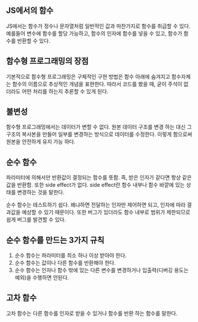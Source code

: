 ## JS에서의 함수
JS에서는 함수가 정수나 문자열처럼 일반적인 값과 마찬가지로 함수를 취급할 수 있다. 예를들어 변수에 함수를 할당 가능하고, 함수의 인자에 함수를 넣을 수 있고, 함수가 함수를 반환할 
수 있다.

## 함수형 프로그래밍의 장점
기본적으로 함수형 프로그래밍은 구체적인 구현 방법은 함수 아래에 숨겨지고 함수자체는 함수의 이름으로 추상적인 개념을 표현한다. 따라서 코드를 봤을 때, 굳이 주석이
없더라도 어떤 처리를 하는지 추론할 수 있게 된다. 

## 불변성
함수형 프로그래밍에서는 데이터가 변할 수 없다. 원본 데이터 구조를 변경 하는 대신 그 구조의 복사본을 만들어 일부를 변경하는 방식으로 데이터를 수정한다. 
이렇게 함으로써 원본을 안전하게 유지 가능 하다. 

## 순수 함수
파라미터에 의해서만 반환값이 결정되는 함수를 뜻함. 즉, 받은 인자가 같다면 항상 같은 값을 반환함. 또한 side effect가 없다. side effect란 함수 내부나 함수 바깥에 있는
상태를 변경하는 것을 말한다.

순수 함수는 테스트하기 쉽다. 왜냐하면 전달하는 인자만 제어하면 되고, 인자에 따라 결과값을 예상할 수 있기 때문이다. 또한 버그가 있더라도 함수 내부로 범위가 제한되므로
쉽게 버그를 발견할 수 있다.

## 순수 함수를 만드는 3가지 규칙
1. 순수 함수는 파라미터를 최소 하나 이상 받아야 한다.
2. 순수 함수는 값이나 다른 함수를 반환해야 한다.
3. 순수 함수는 인자나 함수 밖에 있는 다른 변수를 변경하거나 입출력(디버깅 용도는 예외)을 수행하면 안된다.

## 고차 함수
고차 함수는 다른 함수를 인자로 받을 수 있거나 함수를 반환 하는 함수를 말한다.

